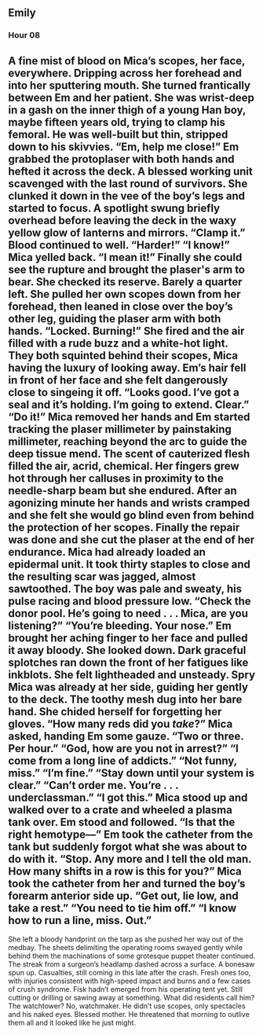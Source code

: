 ## Emily
### Hour 08
A fine mist of blood on Mica’s scopes, her face, everywhere. Dripping across her forehead and into her sputtering mouth. She turned frantically between Em and her patient. She was wrist-deep in a gash on the inner thigh of a young Han boy, maybe fifteen years old, trying to clamp his femoral. He was well-built but thin, stripped down to his skivvies.
“Em, help me close!”
Em grabbed the protoplaser with both hands and hefted it across the deck. A blessed working unit scavenged with the last round of survivors. She clunked it down in the vee of the boy’s legs and started to focus. A spotlight swung briefly overhead before leaving the deck in the waxy yellow glow of lanterns and mirrors.
“Clamp it.” 
Blood continued to well.
“Harder!”
“I know!” Mica yelled back.
“I mean it!”
Finally she could see the rupture and brought the plaser's arm to bear. She checked its reserve. Barely a quarter left. She pulled her own scopes down from her forehead, then leaned in close over the boy’s other leg, guiding the plaser arm with both hands.
“Locked. Burning!”
She fired and the air filled with a rude buzz and a white-hot light. They both squinted behind their scopes, Mica having the luxury of looking away. Em’s hair fell in front of her face and she felt dangerously close to singeing it off.
“Looks good. I’ve got a seal and it’s holding. I’m going to extend. Clear.”
“Do it!” Mica removed her hands and Em started tracking the plaser millimeter by painstaking millimeter, reaching beyond the arc to guide the deep tissue mend. The scent of cauterized flesh filled the air, acrid, chemical. Her fingers grew hot through her calluses in proximity to the needle-sharp beam but she endured. After an agonizing minute her hands and wrists cramped and she felt she would go blind even from behind the protection of her scopes. Finally the repair was done and she cut the plaser at the end of her endurance.
Mica had already loaded an epidermal unit. It took thirty staples to close and the resulting scar was jagged, almost sawtoothed. The boy was pale and sweaty, his pulse racing and blood pressure low.
“Check the donor pool. He’s going to need . . . Mica, are you listening?”
“You’re bleeding. Your nose.”
Em brought her aching finger to her face and pulled it away bloody. She looked down. Dark graceful splotches ran down the front of her fatigues like inkblots. She felt lightheaded and unsteady. Spry Mica was already at her side, guiding her gently to the deck. The toothy mesh dug into her bare hand. She chided herself for forgetting her gloves.
“How many reds did you *take*?” Mica asked, handing Em some gauze.
“Two or three. Per hour.”
“God, how are you not in arrest?”
“I come from a long line of addicts.”
“Not funny, miss.”
“I’m fine.”
“Stay down until your system is clear.”
“Can’t order me. You’re . . . underclassman.”
“I got this.” Mica stood up and walked over to a crate and wheeled a plasma tank over. Em stood and followed.
“Is that the right hemotype—” Em took the catheter from the tank but suddenly forgot what she was about to do with it.
“Stop. Any more and I tell the old man. How many shifts in a row is this for you?” Mica took the catheter from her and turned the boy’s forearm anterior side up. “Get out, lie low, and take a rest.”
“You need to tie him off.”
“I know how to run a line, miss. Out.”
---- 
She left a bloody handprint on the tarp as she pushed her way out of the medbay. The sheets delimiting the operating rooms swayed gently while behind them the machinations of some grotesque puppet theater continued. The streak from a surgeon’s headlamp dashed across a surface. A bonesaw spun up.
Casualties, still coming in this late after the crash. Fresh ones too, with injuries consistent with high-speed impact and burns and a few cases of crush syndrome. Fisk hadn’t emerged from his operating tent yet. Still cutting or drilling or sawing away at something. What did residents call him? The watchtower? No, watchmaker. He didn’t use scopes, only spectacles and his naked eyes. Blessed mother. He threatened that morning to outlive them all and it looked like he just might.